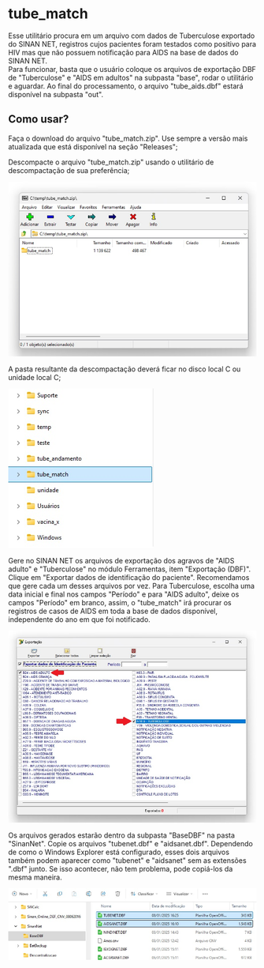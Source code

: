 # tube_match  

Esse utilitário procura em um arquivo com dados de Tuberculose exportado do SINAN NET, registros cujos pacientes foram testados como positivo para HIV mas que não possuem notificação para AIDS na base de dados do SINAN NET.  
Para funcionar, basta que o usuário coloque os arquivos de exportação DBF de "Tuberculose" e "AIDS em adultos" na subpasta "base", rodar o utilitário e aguardar. Ao final do processamento, o arquivo "tube_aids.dbf" estará disponível na subpasta "out".

## Como usar?  

Faça o download do arquivo "tube_match.zip". Use sempre a versão mais atualizada que está disponível na seção "Releases";  

Descompacte o arquivo "tube_match.zip" usando o utilitário de descompactação de sua preferência;  

![x](/pictures/tube_match_pic1.jpg)  

A pasta resultante da descompactação deverá ficar no disco local C ou unidade local C;  

![x](/pictures/tube_match_pic2.jpg)  

Gere no SINAN NET os arquivos de exportação dos agravos de "AIDS adulto" e "Tuberculose" no módulo Ferramentas, item "Exportação (DBF)". Clique em "Exportar dados de identificação do paciente". Recomendamos que gere cada um desses arquivos por vez. Para Tuberculose, escolha uma data inicial e final nos campos "Período" e para "AIDS adulto", deixe os campos "Período" em branco, assim, o "tube_match" irá procurar os registros de casos de AIDS em toda a base de dados disponível, independente do ano em que foi notificado.  

![x](/pictures/tube_match_pic3.jpg)  

Os arquivos gerados estarão dentro da subpasta "BaseDBF" na pasta "SinanNet". Copie os arquivos "tubenet.dbf" e "aidsanet.dbf". Dependendo de como o Windows Explorer está configurado, esses dois arquivos também podem aparecer como "tubenet" e "aidsanet" sem as extensões ".dbf" junto. Se isso acontecer, não tem problema, pode copiá-los da mesma maneira.

![x](/pictures/tube_match_pic4.jpg)  

